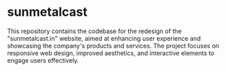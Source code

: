 # sunmetalcast
This repository contains the codebase for the redesign of the "sunmetalcast.in" website, aimed at enhancing user experience and showcasing the company's products and services. The project focuses on responsive web design, improved aesthetics, and interactive elements to engage users effectively. 
